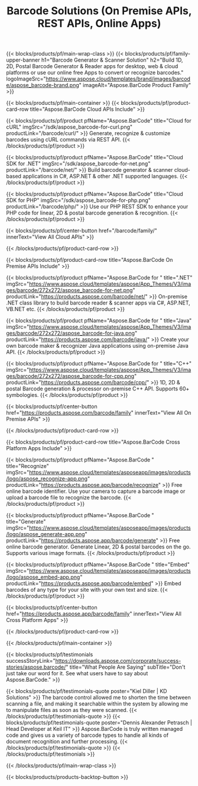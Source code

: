 ﻿---
title: Barcode Solutions (On Premise APIs, REST APIs, Online Apps) 
description: Build 1D, 2D, Postal Barcode Generator & Reader apps for desktop, web & cloud platforms or use our online free Apps to convert or recognize barcodes. 
weight: 20
url: /
---

{{< blocks/products/pf/main-wrap-class >}}
{{< blocks/products/pf/family-upper-banner h1="Barcode Generator & Scanner Solution" h2="Build 1D, 2D, Postal Barcode Generator & Reader apps for desktop, web & cloud platforms or use our online free Apps to convert or recognize barcodes." logoImageSrc="https://www.aspose.cloud/templates/brand/images/barcode/aspose_barcode-brand.png" imageAlt="Aspose.BarCode Product Family" >}}

{{< blocks/products/pf/main-container >}}
{{< blocks/products/pf/product-card-row title="Aspose.BarCode Cloud APIs Include" >}}

{{< blocks/products/pf/product pfName="Aspose.BarCode" title="Cloud for cURL" imgSrc="/sdk/aspose_barcode-for-curl.png" productLink="/barcode/curl/" >}}
Generate, recognize & customize barcodes using cURL commands via REST API.
{{< /blocks/products/pf/product >}}

{{< blocks/products/pf/product pfName="Aspose.BarCode" title="Cloud SDK for .NET" imgSrc="/sdk/aspose_barcode-for-net.png" productLink="/barcode/net/" >}}
Build barcode generator & scanner cloud-based applications in C#, ASP.NET & other .NET supported languages.
{{< /blocks/products/pf/product >}}

{{< blocks/products/pf/product pfName="Aspose.BarCode" title="Cloud SDK for PHP" imgSrc="/sdk/aspose_barcode-for-php.png" productLink="/barcode/php/" >}}
Use our PHP REST SDK to enhance your PHP code for linear, 2D & postal barcode generation & recognition.
{{< /blocks/products/pf/product >}}

{{< blocks/products/pf/center-button href="/barcode/family/" innerText="View All Cloud APIs" >}}

{{< /blocks/products/pf/product-card-row >}}

{{< blocks/products/pf/product-card-row title="Aspose.BarCode On Premise APIs Include" >}}

{{< blocks/products/pf/product pfName="Aspose.BarCode for " title=".NET" imgSrc="https://www.aspose.cloud/templates/aspose/App_Themes/V3/images/barcode/272x272/aspose_barcode-for-net.png" productLink="https://products.aspose.com/barcode/net/" >}}
On-premise .NET class library to build barcode reader & scanner apps via C#, ASP.NET, VB.NET etc.
{{< /blocks/products/pf/product >}}

{{< blocks/products/pf/product pfName="Aspose.BarCode for " title="Java" imgSrc="https://www.aspose.cloud/templates/aspose/App_Themes/V3/images/barcode/272x272/aspose_barcode-for-java.png" productLink="https://products.aspose.com/barcode/java/" >}}
Create your own barcode maker & recognizer Java applications using on-premise Java API.
{{< /blocks/products/pf/product >}}

{{< blocks/products/pf/product pfName="Aspose.BarCode for " title="C++" imgSrc="https://www.aspose.cloud/templates/aspose/App_Themes/V3/images/barcode/272x272/aspose_barcode-for-cpp.png" productLink="https://products.aspose.com/barcode/cpp/" >}}
1D, 2D & postal Barcode generation & processor on-premise C++ API. Supports 60+ symbologies.
{{< /blocks/products/pf/product >}}

{{< blocks/products/pf/center-button href="https://products.aspose.com/barcode/family" innerText="View All On Premise APIs" >}}

{{< /blocks/products/pf/product-card-row >}}

{{< blocks/products/pf/product-card-row title="Aspose.BarCode Cross Platform Apps Include" >}}

{{< blocks/products/pf/product pfName="Aspose.BarCode " title="Recognize" imgSrc="https://www.aspose.cloud/templates/asposeapp/images/products/logo/aspose_recognize-app.png" productLink="https://products.aspose.app/barcode/recognize" >}}
Free online barcode identifier. Use your camera to capture a barcode image or upload a barcode file to recognize the barcode.
{{< /blocks/products/pf/product >}}

{{< blocks/products/pf/product pfName="Aspose.BarCode " title="Generate" imgSrc="https://www.aspose.cloud/templates/asposeapp/images/products/logo/aspose_generate-app.png" productLink="https://products.aspose.app/barcode/generate" >}}
Free online barcode generator. Generate Linear, 2D & postal barcodes on the go. Supports various image formats.
{{< /blocks/products/pf/product >}}

{{< blocks/products/pf/product pfName="Aspose.BarCode " title="Embed" imgSrc="https://www.aspose.cloud/templates/asposeapp/images/products/logo/aspose_embed-app.png" productLink="https://products.aspose.app/barcode/embed" >}}
Embed barcodes of any type for your site with your own text and size.
{{< /blocks/products/pf/product >}}

{{< blocks/products/pf/center-button href="https://products.aspose.app/barcode/family" innerText="View All Cross Platform Apps" >}}

{{< /blocks/products/pf/product-card-row >}}

{{< /blocks/products/pf/main-container >}}

{{< blocks/products/pf/testimonials successStoryLink="https://downloads.aspose.com/corporate/success-stories/aspose.barcode/" title="What People Are Saying" subTitle="Don't just take our word for it. See what users have to say about Aspose.BarCode." >}}

{{< blocks/products/pf/testimonials-quote poster="Kiel Diller | KD Solutions" >}}
The barcode control allowed me to shorten the time between scanning a file, and making it searchable within the system by allowing me to manipulate files as soon as they were scanned.
{{< /blocks/products/pf/testimonials-quote >}}
{{< blocks/products/pf/testimonials-quote poster="Dennis Alexander Petrasch | Head Developer at Keil IT" >}}
Aspose.BarCode is truly written managed code and gives us a variety of barcode types to handle all kinds of document recognition and further processing.
{{< /blocks/products/pf/testimonials-quote >}}
{{< /blocks/products/pf/testimonials >}}

{{< /blocks/products/pf/main-wrap-class >}}

{{< blocks/products/products-backtop-button >}}
